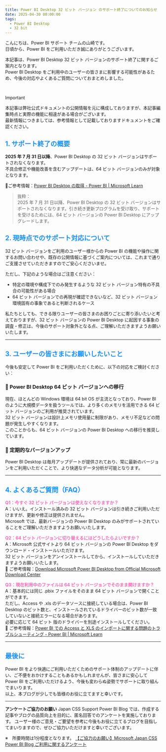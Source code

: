 ```yaml
---
title: Power BI Desktop 32 ビット バージョン のサポート終了についてのお知らせ  
date: 2025-04-30 00:00:00  
tags:  
  - Power BI Desktop
  - 32 bit
---
```

    
こんにちは、Power BI サポート チームの山崎です。   
日頃から、Power BI をご利用いただき誠にありがとうございます。

本記事は、Power BI Desktop 32 ビット バージョンのサポート終了に関するご案内となります。  
Power BI Desktop をご利用中のユーザーの皆さまに影響する可能性があるため、今後の対応やよくあるご質問についておまとめしました。


 </br>

<!-- more -->

> [!IMPORTANT]  
> 本記事は弊社公式ドキュメントの公開情報を元に構成しておりますが、本記事編集時点と実際の機能に相違がある場合がございます。  
> 最新情報につきましては、参考情報として記載しておりますドキュメントをご確認ください。


##  <font color="DodgerBlue">1. サポート終了の概要</font> 

**2025 年 7 月 31 日以降**、Power BI Desktop の 32 ビット バージョンはサポートされなくなります。  
不具合修正や機能改善を含むアップデートは、64 ビット バージョンのみが対象となります。

🔗ご参考情報：[Power BI Desktop の取得 - Power BI | Microsoft Learn](https://learn.microsoft.com/ja-jp/power-bi/fundamentals/desktop-get-the-desktop)

> 抜粋：  
> 2025 年 7 月 31 日以降、Power BI Desktop の 32 ビット バージョンはサポートされなくなります。引き続き更新プログラムを受け取り、サポートを受けるためには、64 ビット バージョンの Power BI Desktop にアップグレードします。



##  <font color="DodgerBlue">2. 現時点でのサポート対応について</font> 

32 ビット バージョンをご利用のユーザー様からの Power BI の機能や操作に関するお問い合わせや、既存の公開情報に基づくご案内については、これまで通りご支援させていただきますのでご安心くださいませ。

ただし、下記のような場合はご注意ください：

- 特定の環境や構成下でのみ発生するような 32 ビット バージョン特有の不具合の可能性がある場合
- 64 ビット バージョンでの再現が確認できないなど、32 ビット バージョン環境固有の事象であると判断されるケース

私たちとしても、できる限りユーザーの皆さまのお困りごとに寄り添いたいと考えておりますが、32 ビット バージョンの Power BI Desktop に起因する事象の調査・修正は、今後のサポート対象外となる点、ご理解いただきますようお願いいたします。

---

##  <font color="DodgerBlue">3. ユーザーの皆さまにお願いしたいこと</font> 

今後も安定して Power BI をご利用いただくために、以下の対応をご検討ください：

### 🔄 Power BI Desktop 64 ビット バージョンへの移行

現在、ほとんどの Windows 環境は 64 bit OS が主流となっており、Power BI のように大規模データを扱うツールでは、より多くのメモリを活用できる 64 ビット バージョンのご利用が推奨されています。  
32 ビット バージョンは設計上メモリ使用量に制限があり、メモリ不足などの問題が発生しやすくなります。  
このことからも、64 ビット バージョンの Power BI Desktop への移行を推奨しています。

### 🔁 定期的なバージョンアップ

Power BI Desktop は毎月アップデートが提供されており、常に最新のバージョンをご利用いただくことで、より快適なデータ分析が可能となります。

---

##  <font color="DodgerBlue">4. よくあるご質問（FAQ）</font> 

<font color="HotPink">**Q1：今すぐ 32 ビット バージョンは使えなくなりますか？**  </font>   
A：いいえ。インストール済みの 32 ビット バージョンは引き続きご利用いただけますが、更新や修正は提供されません。  
Microsoft では、最新バージョンの Power BI Desktop のみがサポートされていることをご理解いただきますようお願いいたします。

<font color="HotPink">**Q2：64 ビット バージョンに切り替えるにはどうしたらよいですか？**   </font>     
A：Microsoft 公式サイトより 64 ビット バージョンの Power BI Desktop をダウンロード・インストールいただけます。  
32 ビット バージョンをアンインストールしてから、インストールしていただきますようお願いいたします。  
🔗 ご参考情報：[Download Microsoft Power BI Desktop from Official Microsoft Download Center](https://www.microsoft.com/ja-jp/download/details.aspx?id=45331)

<font color="HotPink">**Q3：現在利用中のファイルは 64 ビット バージョンでそのまま開けますか？**   </font>     
A：基本的には同じ .pbix ファイルをそのまま 64 ビット バージョンで開くことができます。  
ただし、Access や .xls のデータソースに接続している場合は、Power BI Desktop のビット数と、インストールされているドライバーのビット数が一致していないと接続エラーになる場合があります。  
必要に応じて 64 ビット 版のドライバーを別途インストールしてください。  
🔗 ご参考情報：[Power BI での Access と XLS のインポートに関する問題のトラブルシューティング - Power BI | Microsoft Learn](https://learn.microsoft.com/ja-jp/power-bi/connect-data/desktop-access-database-errors)

---

## <font color="DodgerBlue">最後に</font> 

Power BI をより快適にご利用いただくためのサポート体制のアップデートに伴い、ご不便をおかけすることもあるかもしれませんが、皆さまに安心して Power BI をご利用いただけるよう、今後も変わらぬ姿勢でサポートに取り組んでまいります。  
以上、本ブログが少しでも皆様のお役に立てますと幸いです。

---

**アンケートご協力のお願い**
Japan CSS Support Power BI Blog では、作成する記事やブログの品質向上を目的に、匿名回答でのアンケートを実施しております。
ユーザー様のご意見・ご要望を参考に今後もお役に立てるブログを目指してまいりますので、ぜひご協力いただけますと幸いでございます。 

※　所要時間は1分程度となります。
[【ご協力のお願い】Microsoft Japan CSS Power BI Blog ご利用に関するアンケート](https://jpbap-sqlbi.github.io/blog/powerbi/pbi_blogsurvey2022/)